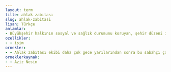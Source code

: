 ```yaml
---
layout: term
title: ahlak zabıtası
slug: ahlak-zabitasi
lisan: Türkçe
anlamlar:
- Büyükşehir halkının sosyal ve sağlık durumunu koruyan, şehir düzeni için çalışan teşkilat
ozellikler:
- - isim
ornekler:
- - Ahlak zabıtası ekibi daha çok gece yarılarından sonra bu sabahçı çayevlerini basıyordu.
orneklerkaynak:
- - Aziz Nesin
---
```

